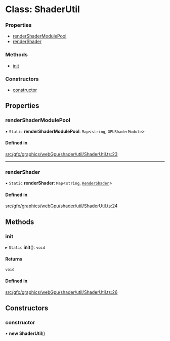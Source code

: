 # Class: ShaderUtil

### Properties

- [renderShaderModulePool](ShaderUtil.md#rendershadermodulepool)
- [renderShader](ShaderUtil.md#rendershader)

### Methods

- [init](ShaderUtil.md#init)

### Constructors

- [constructor](ShaderUtil.md#constructor)

## Properties

### renderShaderModulePool

▪ `Static` **renderShaderModulePool**: `Map`<`string`, `GPUShaderModule`\>

#### Defined in

[src/gfx/graphics/webGpu/shader/util/ShaderUtil.ts:23](https://github.com/Orillusion/orillusion/blob/main/src/gfx/graphics/webGpu/shader/util/ShaderUtil.ts#L23)

___

### renderShader

▪ `Static` **renderShader**: `Map`<`string`, [`RenderShader`](RenderShader.md)\>

#### Defined in

[src/gfx/graphics/webGpu/shader/util/ShaderUtil.ts:24](https://github.com/Orillusion/orillusion/blob/main/src/gfx/graphics/webGpu/shader/util/ShaderUtil.ts#L24)

## Methods

### init

▸ `Static` **init**(): `void`

#### Returns

`void`

#### Defined in

[src/gfx/graphics/webGpu/shader/util/ShaderUtil.ts:26](https://github.com/Orillusion/orillusion/blob/main/src/gfx/graphics/webGpu/shader/util/ShaderUtil.ts#L26)

## Constructors

### constructor

• **new ShaderUtil**()
